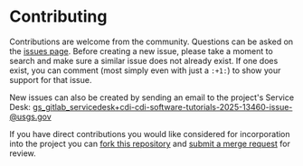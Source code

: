 Contributing
============

Contributions are welcome from the community. Questions can be asked on the
[issues page][1]. Before creating a new issue, please take a moment to search
and make sure a similar issue does not already exist. If one does exist, you
can comment (most simply even with just a `:+1:`) to show your support for that
issue.

New issues can also be created by sending an email to the project's Service
Desk: gs_gitlab_servicedesk+cdi-cdi-software-tutorials-2025-13460-issue-@usgs.gov

If you have direct contributions you would like considered for incorporation
into the project you can [fork this repository][2] and
[submit a merge request][3] for review.

[1]: https://code.usgs.gov/cdi/cdi-software/tutorials-2025/-/issues
[2]: https://docs.gitlab.com/ee/user/project/repository/forking_workflow.html#creating-a-fork
[3]: https://docs.gitlab.com/ee/user/project/merge_requests/creating_merge_requests.html
